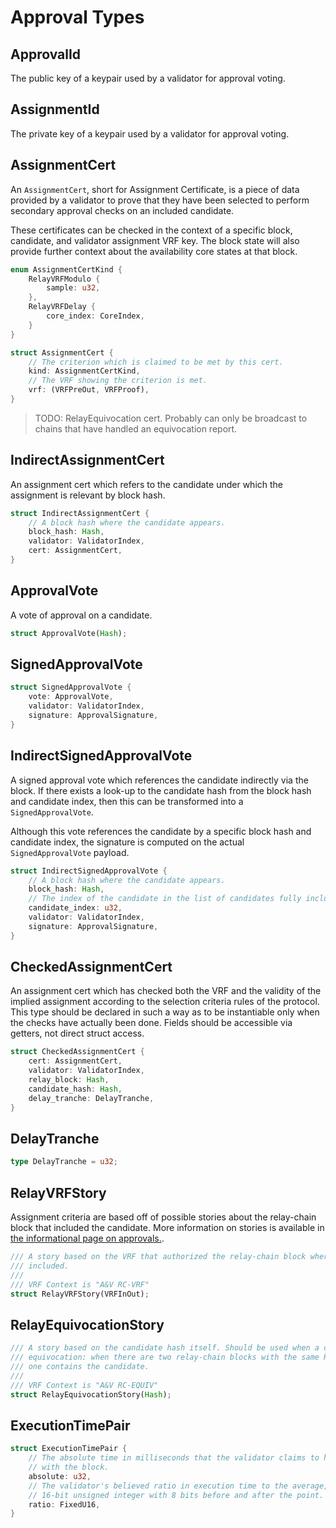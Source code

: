 # Approval Types

## ApprovalId

The public key of a keypair used by a validator for approval voting.

## AssignmentId

The private key of a keypair used by a validator for approval voting.

## AssignmentCert

An `AssignmentCert`, short for Assignment Certificate, is a piece of data provided by a validator to prove that they have been selected to perform secondary approval checks on an included candidate.

These certificates can be checked in the context of a specific block, candidate, and validator assignment VRF key. The block state will also provide further context about the availability core states at that block.

```rust
enum AssignmentCertKind {
    RelayVRFModulo {
        sample: u32,
    },
    RelayVRFDelay {
        core_index: CoreIndex,
    }
}

struct AssignmentCert {
    // The criterion which is claimed to be met by this cert.
    kind: AssignmentCertKind,
    // The VRF showing the criterion is met.
    vrf: (VRFPreOut, VRFProof),
}
```

> TODO: RelayEquivocation cert. Probably can only be broadcast to chains that have handled an equivocation report.

## IndirectAssignmentCert 

An assignment cert which refers to the candidate under which the assignment is relevant by block hash.

```rust
struct IndirectAssignmentCert {
    // A block hash where the candidate appears.
    block_hash: Hash,
    validator: ValidatorIndex,
    cert: AssignmentCert,
}
```

## ApprovalVote

A vote of approval on a candidate.

```rust
struct ApprovalVote(Hash);
```

## SignedApprovalVote

```rust
struct SignedApprovalVote {
    vote: ApprovalVote,
    validator: ValidatorIndex,
    signature: ApprovalSignature,
}
```

## IndirectSignedApprovalVote

A signed approval vote which references the candidate indirectly via the block. If there exists a look-up to the candidate hash from the block hash and candidate index, then this can be transformed into a `SignedApprovalVote`.

Although this vote references the candidate by a specific block hash and candidate index, the signature is computed on the actual `SignedApprovalVote` payload.

```rust
struct IndirectSignedApprovalVote {
    // A block hash where the candidate appears.
    block_hash: Hash,
    // The index of the candidate in the list of candidates fully included as-of the block.
    candidate_index: u32,
    validator: ValidatorIndex,
    signature: ApprovalSignature,
}
```

## CheckedAssignmentCert

An assignment cert which has checked both the VRF and the validity of the implied assignment according to the selection criteria rules of the protocol. This type should be declared in such a way as to be instantiable only when the checks have actually been done. Fields should be accessible via getters, not direct struct access.

```rust
struct CheckedAssignmentCert {
    cert: AssignmentCert,
    validator: ValidatorIndex,
    relay_block: Hash,
    candidate_hash: Hash,
    delay_tranche: DelayTranche,
}
```

## DelayTranche

```rust
type DelayTranche = u32;
```

## RelayVRFStory

Assignment criteria are based off of possible stories about the relay-chain block that included the candidate. More information on stories is available in [the informational page on approvals.](../protocol-approval.md#stories).

```rust
/// A story based on the VRF that authorized the relay-chain block where the candidate was
/// included.
///
/// VRF Context is "A&V RC-VRF"
struct RelayVRFStory(VRFInOut);
```

## RelayEquivocationStory

```rust
/// A story based on the candidate hash itself. Should be used when a candidate is an
/// equivocation: when there are two relay-chain blocks with the same RelayVRFStory, but only
/// one contains the candidate.
///
/// VRF Context is "A&V RC-EQUIV"
struct RelayEquivocationStory(Hash);
```

## ExecutionTimePair

```rust
struct ExecutionTimePair {
    // The absolute time in milliseconds that the validator claims to have taken
    // with the block.
    absolute: u32,
    // The validator's believed ratio in execution time to the average, expressed as a fixed-point
    // 16-bit unsigned integer with 8 bits before and after the point.
    ratio: FixedU16,
}
```